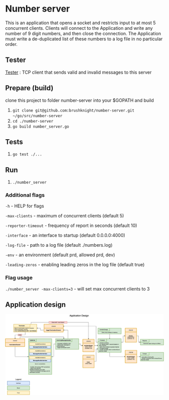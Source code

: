 # Number server

This is an application that opens a socket and restricts input to at most 5 concurrent clients. Clients will connect to the Application and write any number of 9 digit numbers, and then close the connection. The Application must write a de-duplicated list of these numbers to a log file in no particular order.

## Tester
[Tester](https://github.com/brushknight/number-server-tester)
: TCP client that sends valid and invalid messages to this server

## Prepare (build)
clone this project to folder number-server into your $GOPATH and build
1. `git clone git@github.com:brushknight/number-server.git ~/go/src/number-server`
2. `cd ./number-server`
3. `go build number_server.go`

## Tests
1. `go test ./...`

## Run
1. `./number_server` 

### Additional flags
`-h` - HELP for flags

`-max-clients` - maximum of concurrent clients (default 5)

`-reporter-timeout` - frequency of report in seconds (default 10)

`-interface` - an interface to startup (default 0.0.0.0:4000)

`-log-file` - path to a log file (default ./numbers.log)

`-env` - an environment (default prd, allowed prd, dev)

`-leading-zeros` - enabling leading zeros in the log file (default true)

### Flag usage

`./number_server -max-clients=3` - will set max concurrent clients to 3

## Application design

![application_design](resources/images/application_design.png)
